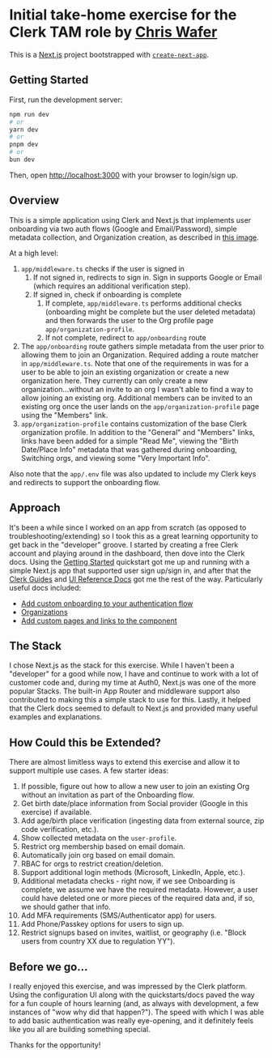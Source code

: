 # Initial take-home exercise for the Clerk TAM role by [Chris Wafer](cwafer@hotmail.com)

This is a [Next.js](https://nextjs.org) project bootstrapped with [`create-next-app`](https://nextjs.org/docs/app/api-reference/cli/create-next-app).

## Getting Started

First, run the development server:

```bash
npm run dev
# or
yarn dev
# or
pnpm dev
# or
bun dev
```

Then, open [http://localhost:3000](http://localhost:3000) with your browser to login/sign up.

## Overview
This is a simple application using Clerk and Next.js that implements user onboarding via two auth flows (Google and Email/Password), simple metadata collection, and Organization creation, as described in [this image](img/Clerk_auth.png).

At a high level:
 1. ```app/middleware.ts``` checks if the user is signed in
    1. If not signed in, redirects to sign in. Sign in supports Google or Email (which requires an additional verification step).
    1. If signed in, check if onboarding is complete
       1. If complete, ```app/middleware.ts``` performs additional checks (onboarding might be complete but the user deleted metadata) and then forwards the user to the Org profile page ```app/organization-profile```.
       1. If not complete, redirect to ```app/onboarding``` route
 1. The ```app/onboarding``` route gathers simple metadata from the user prior to allowing them to join an Organization. Required adding a route matcher in ```app/middleware.ts```. Note that one of the requirements in was for a user to be able to join an existing organization or create a new organization here. They currently can only create a new organization...without an invite to an org I wasn't able to find a way to allow joining an existing org. Additional members can be invited to an existing org once the user lands on the ```app/organization-profile``` page using the "Members" link.
 1. ```app/organization-profile``` contains customization of the base Clerk organization profile. In addition to the "General" and "Members" links, links have been added for a simple "Read Me", viewing the "Birth Date/Place Info" metadata that was gathered during onboarding, Switching orgs, and viewing some "Very Important Info".

 Also note that the ```app/.env``` file was also updated to include my Clerk keys and redirects to support the onboarding flow.

## Approach
It's been a while since I worked on an app from scratch (as opposed to troubleshooting/extending) so I took this as a great learning opportunity to get back in the "developer" groove. I started by creating a free Clerk account and playing around in the dashboard, then dove into the Clerk docs. Using the [Getting Started](https://clerk.com/docs/nextjs/getting-started/quickstart) quickstart got me up and running with a simple Next.js app that supported user sign up/sign in, and after that the [Clerk Guides](https://clerk.com/docs/guides/overview) and [UI Reference Docs](https://clerk.com/docs/nextjs/reference/components/overview) got me the rest of the way. 
Particularly useful docs included: 
* [Add custom onboarding to your authentication flow](https://clerk.com/docs/guides/development/add-onboarding-flow)
* [Organizations](https://clerk.com/docs/guides/organizations/overview)
* [Add custom pages and links to the <OrganizationProfile /> component](https://clerk.com/docs/guides/customizing-clerk/adding-items/organization-profile)

## The Stack
I chose Next.js as the stack for this exercise. While I haven't been a "developer" for a good while now, I have and continue to work with a lot of customer code and, during my time at Auth0, Next.js was one of the more popular Stacks. The built-in App Router and middleware support also contributed to making this a simple stack to use for this. Lastly, it helped that the Clerk docs seemed to default to Next.js and provided many useful examples and explanations.

## How Could this be Extended?
There are almost limitless ways to extend this exercise and allow it to support multiple use cases. A few starter ideas:
1. If possible, figure out how to allow a new user to join an existing Org without an invitation as part of the Onboarding flow.
1. Get birth date/place information from Social provider (Google in this exercise) if available.
1. Add age/birth place verification (ingesting data from external source, zip code verification, etc.).
1. Show collected metadata on the ```user-profile```.
1. Restrict org membership based on email domain.
1. Automatically join org based on email domain.
1. RBAC for orgs to restrict creation/deletion.
1. Support additional login methods (Microsoft, LinkedIn, Apple, etc.).
1. Additional metadata checks - right now, if we see Onboarding is complete, we assume we have the required metadata. However, a user could have deleted one or more pieces of the required data and, if so, we should gather that info.
1. Add MFA requirements (SMS/Authenticator app) for users.
1. Add Phone/Passkey options for users to sign up.
1. Restrict signups based on invites, waitlist, or geography (i.e. "Block users from country XX due to regulation YY").

## Before we go...
I really enjoyed this exercise, and was impressed by the Clerk platform. Using the configuration UI along with the quickstarts/docs paved the way for a fun couple of hours learning (and, as always with development, a few instances of "wow why did that happen?"). The speed with which I was able to add basic authentication was really eye-opening, and it definitely feels like you all are building something special.

Thanks for the opportunity!